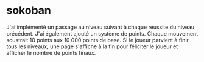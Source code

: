 # sokoban

J'ai implémenté un passage au niveau suivant à chaque réussite du niveau précédent. J'ai également ajouté un système de points. Chaque mouvement soustrait 10 points aux 10 000 points de base. Si le joueur parvient à finir tous les niveaux, une page s'affiche à la fin pour féliciter le joueur et afficher le nombre de points finaux.